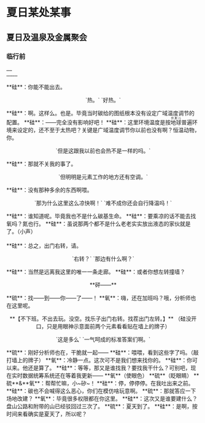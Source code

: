 # 夏日某处某事

## 夏日及温泉及金属聚会

### 临行前
><p style="text-align:center">
`……`  
`…………`
</p>
**硅**：你能不能出去。
<p style="text-align:center">
`热。`  
`好热。`
</p>
**硅**：啊。这样么。也是。毕竟当时碳给的图纸根本没有设定广域温度调节的配置。  
**硅**：——完全没有影响好吧！  
**硅**：这里环境温度是按<ruby>地球<rt>你那儿</rt></ruby>普遍环境来设定的，还不至于太热吧？关键是广域温度调节你以前也没有啊？恒温动物，你。  
<div class="halfboxs">
  <div>
  <p style="text-align:center">
  `但是这跟我以前也会热不是一样的吗。`  
  </p>
  **硅**：那就不关我的事了。</div>
  <div>
  <p style="text-align:center">
  `但明明是元素工作的地方还有空调。`
  </p>
  **硅**：没有那种多余的东西啊喂。  
  <p style="text-align:center">
  `那为什么这里这么凉快啊！`  
  `难不成你还会自行降温吗！`
  </p>
  **硅**：谁知道呢。毕竟我也不是什么碳基生命。  
  **硅**：要乘凉的话不能去找氧吗？氮也行。  
  **硅**：虽说那两个都不是什么老老实实放出液态的家伙就是了。（小声）</div>
</div>
<br>
**硅**：总之，出门右转，请。  
<p style="text-align:center">
`右转？`  
`那边有什么啊？`
</p>
**硅**：当然是远离我这里的唯一一条走廊。  
**硅**：或者你想左转撞墙？  
<p style="text-align:center">**砰——**</p>
**硫**：找——到——你——了——！  
**氧**：嗨，还在加班吗？哦，分析师也在这里呢。  
<p style="text-align:center">**【不下班。不出去玩。没空。找乐子出门右转。找茬出门左转。】**  
（硅没开口，只是用眼神示意面前两个元素看看贴在墙上的牌子）</p>
<p style="text-align:center">
`这是多么`  
`一气呵成的标准答案们啊。`
</p>
**硫**：刚好分析师也在，干脆就一起——  
**硅**：喂喂，看到这些字了吗。（敲打墙上的牌子）  
**氧**：冷静一点。这次可不是我们想来找你的。  
**硅**：你可以来。他还是算了。  
**硅**：等等，那又是谁找我？要找我干什么？可别吧，现在实时数据统筹系统还在等着我更新——  
**氧**（使眼色）  
**硫**（眨眼睛）  
**硫**&**氧**：帮帮忙嘛，小~矽~！  
**硅**：停，停停停。在我吐出来之前。  
**硅**：碳也不会喊得这么恶心，你们在模仿啥玩意啊。  
**硫**：那就答应一下场地改建？  
**氧**：毕竟很多权限都在你这里。  
**硅**：这次又是谁要建什么？盘山公路和附带的山已经驳回过三次了。  
**硫**：夏天到了。  
**硅**：是啊，按时间来看确实是夏天了，所以呢？  
